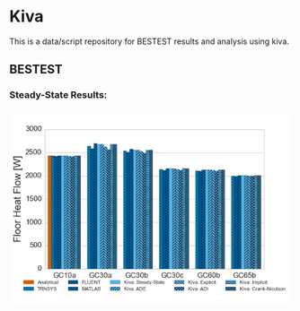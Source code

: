 Kiva
====

This is a data/script repository for BESTEST results and analysis using kiva.

BESTEST
-------

### Steady-State Results:
![Alt Text](https://raw.githubusercontent.com/nealkruis/kiva_data/develop/BESTEST/figures/bestest_ss.png "IEA BESTEST Steady-State Test Case Results")

